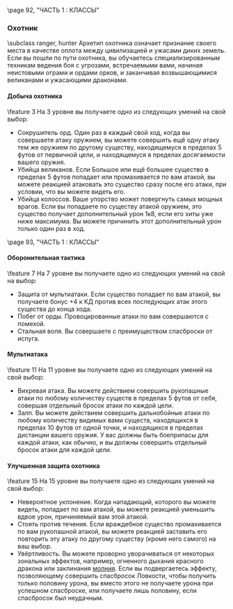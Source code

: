 \page 92, "ЧАСТЬ 1 : КЛАССЫ"
### Охотник
\subclass ranger, hunter
Архетип охотника означает признание своего места в качестве оплота между цивилизацией и ужасами диких земель. Если вы пошли по пути охотника, вы обучаетесь специализированным техникам ведения боя с угрозами, встречаемыми вами, начиная неистовыми ограми и ордами орков, и заканчивая возвышающимися великанами и ужасающими драконами.

#### Добыча охотника
\feature 3
На 3 уровне вы получаете одно из следующих умений на свой выбор:
- Сокрушитель орд. Один раз в каждый свой ход, когда вы совершаете атаку оружием, вы можете совершить ещё одну атаку тем же оружием по другому существу, находящемуся в пределах 5 футов от первичной цели, и находящемуся в пределах досягаемости вашего оружия.
- Убийца великанов. Если Большое или ещё большее существо в пределах 5 футов попадает или промахивается по вам атакой, вы можете реакцией атаковать это существо сразу после его атаки, при условии, что вы можете видеть его.
- Убийца колоссов. Ваше упорство может повергнуть самых мощных врагов. Если вы попадаете по существу атакой оружием, это существо получает дополнительный урон 1к8, если его хиты уже ниже максимума. Вы можете причинить этот дополнительный урон только один раз в ход.

\page 93, "ЧАСТЬ 1 : КЛАССЫ"
#### Оборонительная тактика
\feature 7
На 7 уровне вы получаете одно из следующих умений на свой на выбор:
- Защита от мультиатаки. Если существо попадает по вам атакой, вы получаете бонус +4 к КД против всех последующих атак этого существа до конца хода.
- Побег от орды. Провоцированные атаки по вам совершаются с помехой.
- Стальная воля. Вы совершаете с преимуществом спасброски от испуга.

#### Мультиатака
\feature 11
На 11 уровне вы получаете одно из следующих умений на свой выбор:
- Вихревая атака. Вы можете действием совершить рукопашные атаки по любому количеству существ в пределах 5 футов от себя, совершая отдельный бросок атаки по каждой цели.
- Залп. Вы можете действием совершить дальнобойные атаки по любому количеству видимых вами существ, находящихся в пределах 10 футов от одной точки, и находящихся в пределах дистанции вашего оружия. У вас должны быть боеприпасы для каждой атаки, как обычно, и вы должны совершить отдельный бросок атаки для каждой цели.

#### Улучшенная защита охотника
\feature 15
На 15 уровне вы получаете одно из следующих умений на свой выбор:
- Невероятное уклонение. Когда нападающий, которого вы можете видеть, попадает по вам атакой, вы можете реакцией уменьшить вдвое урон, причиняемый вам этой атакой.
- Стоять против течения. Если враждебное существо промахивается по вам рукопашной атакой, вы можете реакцией заставить его повторить эту атаку по другому существу (кроме него самого) на ваш выбор.
- Увёртливость. Вы можете проворно уворачиваться от некоторых зональных эффектов, например, огненного дыхания красного дракона или заклинания [молния](spell.lightning_bolt). Если вы подвергаетесь эффекту, позволяющему совершить спасбросок Ловкости, чтобы получить только половину урона, вы вместо этого не получаете урона при успешном спасброске, или получаете лишь половину, если спасбросок был неудачным.
